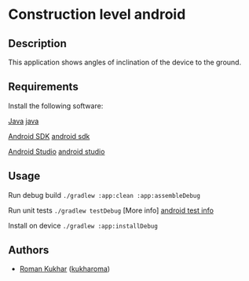 # Construction level android

## Description
This application shows angles of inclination of the device to the ground.

## Requirements
Install the following software:

[Java] [java]

[Android SDK] [android sdk]

[Android Studio] [android studio]

## Usage

Run debug build
	`./gradlew :app:clean :app:assembleDebug`
	
Run unit tests
  `./gradlew testDebug` [More info] [android test info]

Install on device 
  `./gradlew :app:installDebug`
  
## Authors
* [Roman Kukhar](mailto:kukharroma@gmail.com) ([kukharoma][github-kukharoma])

[android test info]: http://tools.android.com/tech-docs/unit-testing-support
[android studio]: https://developer.android.com/intl/ru/sdk/index.html
[java]: http://www.oracle.com/technetwork/java/javase/overview/index.html
[android sdk]: https://developer.android.com/intl/ru/sdk/index.html
[github-kukharoma]: https://github.com/kukharroma
